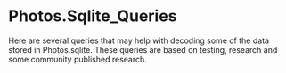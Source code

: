 # Photos.Sqlite_Queries
Here are several queries that may help with decoding some of the data stored in Photos.sqlite. These queries are based on testing, research and some community published research.
